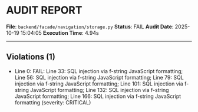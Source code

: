 # AUDIT REPORT

**File**: `backend/facade/navigation/storage.py`
**Status**: FAIL
**Audit Date**: 2025-10-19 15:04:05
**Execution Time**: 4.94s

---

## Violations (1)

- Line 0: FAIL: Line 33: SQL injection via f-string JavaScript formatting; Line 56: SQL injection via f-string JavaScript formatting; Line 79: SQL injection via f-string JavaScript formatting; Line 101: SQL injection via f-string JavaScript formatting; Line 132: SQL injection via f-string JavaScript formatting; Line 166: SQL injection via f-string JavaScript formatting
 (severity: CRITICAL)
